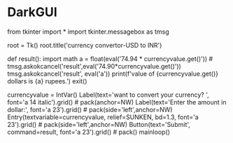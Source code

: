 # DarkGUI
from tkinter import *
import tkinter.messagebox as tmsg

root = Tk()
root.title('currency convertor-USD to INR')


def result():
    import math
    a = float(eval('74.94 * currencyvalue.get()'))
    # tmsg.askokcancel('result',eval('74.90*currencyvalue.get()'))
    tmsg.askokcancel('result', eval('a'))
    print(f'value of {currencyvalue.get()} dollars is {a} rupees.')
    exit()


currencyvalue = IntVar()
Label(text='want to convert your currency? ', font='a 14 italic').grid()  # pack(anchor=NW)
Label(text='Enter the amount in dollar:', font='a 23').grid()  # pack(side='left',anchor=NW)
Entry(textvariable=currencyvalue, relief=SUNKEN, bd=1.3, font='a 23').grid()  # pack(side='left',anchor=NW)
Button(text='Submit', command=result, font='a 23').grid()  # pack()
mainloop()

